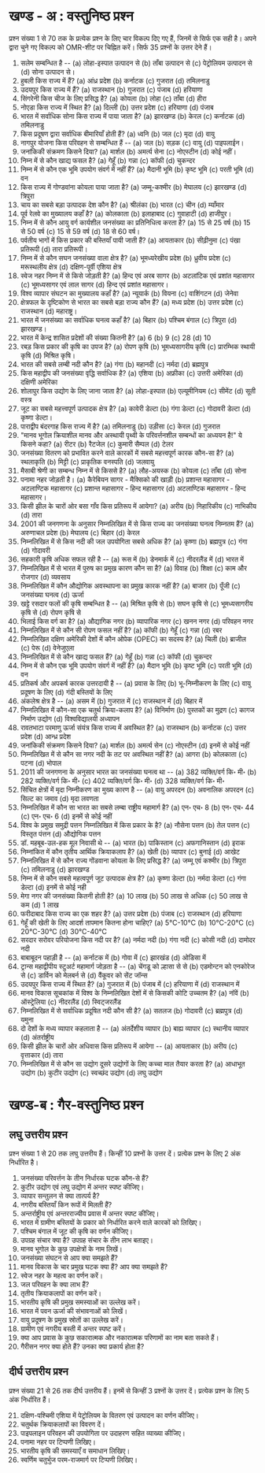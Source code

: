 # खण्ड - अ : वस्तुनिष्ठ प्रश्‍न

प्रश्‍न संख्या 1 से 70 तक के प्रत्येक प्रश्‍न के लिए चार विकल्प दिए गए हैं, जिनमें से सिर्फ एक सही है। अपने द्वारा चुने गए विकल्प को OMR-शीट पर चिह्नित करें। सिर्फ 35 प्रश्‍नों के उत्तर देने हैं।

1. सलेम सम्बन्धित है --
   (a) लोहा-इस्पात उत्पादन से
   (b) ताँबा उत्पादन से
   (c) पेट्रोलियम उत्पादन से
   (d) सोना उत्पादन से।
2. हुबली किस राज्य में हैं?
   (a) आंध्र प्रदेश
   (b) कर्नाटक
   (c) गुजरात
   (d) तमिलनाडु
3. उदयपुर किस राज्य में हैं?
   (a) राजस्थान
   (b) गुजरात
   (c) पंजाब
   (d) हरियाणा
4. सिंगरेनी किस चीज के लिए प्रसिद्ध है?
   (a) कोयला
   (b) लोहा
   (c) ताँबा
   (d) हीरा
5. नोएडा किस राज्य में स्थित है?
   (a) दिल्ली
   (b) उत्तर प्रदेश
   (c) हरियाणा
   (d) पंजाब
6. भारत में सर्वाधिक सोना किस राज्य में पाया जाता है?
   (a) झारखण्ड
   (b) केरल
   (c) कर्नाटक
   (d) तमिलनाडु
7. किस प्रदूषण द्वारा सर्वाधिक बीमारियाँ होती हैं?
   (a) ध्वनि
   (b) जल
   (c) मृदा
   (d) वायु
8. नागपुर योजना किस परिवहन से सम्बन्धित हैं --
   (a) जल
   (b) सड़क
   (c) वायु
   (d) पाइपलाईन।
9. जनांकिकी संक्रमण किसने दिया?
   (a) मार्शल
   (b) अमर्त्य सेना
   (c) नोएस्टीन
   (d) कोई नहीं।
10. निम्न में से कौन खाद्य फसल है?
    (a) गेहूँ
    (b) गन्ना
    (c) कॉफी
    (d) चुकन्दर
11. निम्न में से कौन एक भूमि उपयोग संवर्ग में नहीं हैं?
    (a) मैदानी भूमि
    (b) कृष्ट भूमि
    (c) परती भूमि
    (d) वन
12. किस राज्य में गोण्डवांना कोयला पाया जाता है?
    (a) जम्मू-कश्मीर
    (b) मेघालय
    (c) झारखण्ड
    (d) त्रिपुरा
13. चाय का सबसे बड़ा उत्पादक देश कौन है?
    (a) श्रीलंका
    (b) भारत
    (c) चीन
    (d) म्याँमार
14. पूर्व रेलवे का मुख्यालय कहाँ है?
    (a) कोलकाता
    (b) इलाहाबाद
    (c) गुवाहाटी
    (d) हाजीपुर।
15. निम्न में से कौन आयु वर्ग कार्यशील जनसंख्या का प्रतिनिधित्व करता है?
    (a) 15 से 25 वर्ष
    (b) 15 से 50 वर्ष
    (c) 15 से 59 वर्ष
    (d) 18 से 60 वर्ष।
16. पर्वतीय भागों में किस प्रकार की बस्तियाँ पायी जाती हैं?
    (a) आयताकार
    (b) सीढ़ीनुमा
    (c) पंखा प्रतिरूपी
    (d) तारा प्रतिरूपी।
17. निम्न में से कौन सघन जनसंख्या वाला क्षेत्र है?
    (a) भूमध्यरेखीय प्रदेश
    (b) ध्रुवीय प्रदेश
    (c) मरूस्थलीय क्षेत्र
    (d) दक्षिण-पूर्वी एशिया क्षेत्र
18. स्वेज नहर निम्न में से किसे जोड़ती है?
    (a) हिन्द एवं अरब सागर
    (b) अटलांटिक एवं प्रशांत महासागर
    (c) भूमध्यसागर एवं लाल सागर
    (d) हिन्द एवं प्रशांत महासागर।
19. विश्व व्यापार संघटन का मुख्यालय कहाँ है?
    (a) न्यूयार्क
    (b) वियना
    (c) वाशिंगटन
    (d) जेनेवा
20. क्षेत्रफल के दृष्टिकोण से भारत का सबसे बड़ा राज्य कौन हैं?
    (a) मध्य प्रदेश
    (b) उत्तर प्रदेश
    (c) राजस्थान
    (d) महाराष्ट्र।
21. भारत में जनसंख्या का सर्वाधिक घनत्व कहाँ है?
    (a) बिहार
    (b) पश्चिम बंगाल
    (c) त्रिपुरा
    (d) झारखण्ड।
22. भारत में केन्द्र शासित प्रदेशों की संख्या कितनी है?
    (a) 6
    (b) 9
    (c) 28
    (d) 10
23. रबड़ किस प्रकार की कृषि का उपज है?
    (a) रोपण कृषि
    (b) भूमध्यसागरीय कृषि
    (c) प्रारम्भिक स्थायी कृषि
    (d) मिश्रित कृषि।
24. भारत की सबसे लम्बी नदी कौन है?
    (a) गंगा
    (b) महानदी
    (c) नर्मदा
    (d) ब्रह्मपुत्र
25. किस महाद्वीप की जनसंख्या वृद्धि सर्वाधिक है?
    (a) एशिया
    (b) अफ्रीका
    (c) उत्तरी अमेरिका
    (d) दक्षिणी अमेरिका
26. शोलापुर किस उद्योग के लिए जाना जाता है?
    (a) लोहा-इस्पात
    (b) एल्यूमीनियम
    (c) सीमेंट
    (d) सूती वस्त्र
27. जूट का सबसे महत्त्वपूर्ण उत्पादक क्षेत्र है?
    (a) कावेरी डेल्टा
    (b) गंगा डेल्टा
    (c) गोदावरी डेल्टा
    (d) कृष्णा डेल्टा।
28. पाराद्वीप बंदरगाह किस राज्य में है?
    (a) तमिलनाडु
    (b) उड़ीसा
    (c) केरल
    (d) गुजरात
29. "मानव भूगोल क्रियाशील मानव और अस्थायी पृथ्वी के परिवर्त्तनशील सम्बन्धों का अध्ययन है!" ये किसने कहा?
    (a) रीटर
    (b) रैटजेल
    (c) कुमारी सैम्पल
    (d) टेलर
30. जनसंख्या वितरण को प्रभावित करने वाले कारकों में सबसे महत्त्वपूर्ण कारक कौन-सा है?
    (a) स्थलाकृति
    (b) मिट्टी
    (c) प्राकृतिक वनस्पति
    (d) जलवायु
31. मैसाबी श्रेणी का सम्बन्ध निम्न में से किससे है?
    (a) लौह-अयस्क
    (b) कोयला
    (c) ताँबा
    (d) सोना
32. पनामा नहर जोड़ती है।
    (a) कैरेबियन सागर - मैक्सिको की खाड़ी
    (b) प्रशान्त महासागर - अटलाण्टिक महासागर
    (c) प्रशान्त महासागर - हिन्द महासागर
    (d) अटलाण्टिक महासागर - हिन्द महासागर।
33. किसी झील के चारों ओर बसा गाँव किस प्रतिरूप में आयेगा?
    (a) अरीय
    (b) निहारिकीय
    (c) नाभिकीय
    (d) तारा
34. 2001 की जनगणना के अनुसार निम्नलिखित में से किस राज्य का जनसंख्या घनत्व निम्नतम हैं?
    (a) अरुणाचल प्रदेश
    (b) मेघालय
    (c) बिहार
    (d) केरल
35. निम्नलिखित में से किस नदी की जल उपयोगिता सबसे अधिक है?
    (a) कृष्णा
    (b) ब्रह्मपुत्र
    (c) गंगा
    (d) गोदावरी
36. सहकारी कृषि अधिक सफल रही है --
    (a) रूस में
    (b) डेनमार्क में
    (c) नीदरलैंड में
    (d) भारत में
37. निम्नलिखित में से भारत में पुरुष का प्रमुख कारण कौन सा है?
    (a) विवाह
    (b) शिक्षा
    (c) काम और रोजगार
    (d) व्यवसाय
38. निम्नलिखित में कौन औद्योगिक अवस्थापना का प्रमुख कारक नहीं है?
    (a) बाजार
    (b) पूँजी
    (c) जनसंख्या घनत्व
    (d) ऊर्जा
39. खट्टे रसदार फलों की कृषि सम्बन्धित है --
    (a) मिश्रित कृषि से
    (b) सघन कृषि से
    (c) भूमध्यसागरीय कृषि से
    (d) रोपण कृषि से
40. भिलाई किस वर्ग का है?
    (a) औद्यागिक नगर
    (b) व्यापारिक नगर
    (c) खनन नगर
    (d) परिवहन नगर
41. निम्नलिखित में से कौन सी रोपण फसल नहीं है?
    (a) कॉफी
    (b) गेहूँ
    (c) गन्ना
    (d) रबर
42. निम्नलिखित दक्षिण अमेरिकी देशों में कौन ओपेक (OPEC) का सदस्य है?
    (a) चिली
    (b) ब्राजील
    (c) पेरू
    (d) वेनेजुएला
43. निम्नलिखित में से कौन खाद्य फसल हैं?
    (a) गेहूँ
    (b) गन्ना
    (c) कॉफी
    (d) चुकन्दर
44. निम्न में से कौन एक भूमि उपयोग संवर्ग में नहीं है?
    (a) मैदान भूमि
    (b) कृष्ट भूमि
    (c) परती भूमि
    (d) वन
45. प्रतिकर्ष और अपकर्ष कारक उत्तरदायी है --
    (a) प्रवास के लिए
    (b) भू-निम्नीकरण के लिए
    (c) वायु प्रदूषण के लिए
    (d) गंदी बस्तियों के लिए
46. अंकलेश्र क्षेत्र है --
    (a) असम में
    (b) गुजरात में
    (c) राजस्थान में
    (d) बिहार में
47. निम्नलिखित में कौन-सा एक चतुर्थ क्रिया-कलाप है?
    (a) विनिर्माण
    (b) पुस्तकों का मुद्रण
    (c) कागज निर्माण उद्योग
    (d) विश्वविद्यालयी अध्यापन
48. रावतभाटा परमाणु ऊर्जा संयंत्र किस राज्य में अवस्थित है?
    (a) राजस्थान
    (b) कर्नाटक
    (c) उत्तर प्रदेश
    (d) आन्ध्र प्रदेश
49. जनांकिकी संक्रमण किसने दिया?
    (a) मार्शल
    (b) अमर्त्य सेन
    (c) नोएस्टीन
    (d) इनमें से कोई नहीं
50. निम्नलिखित में से कौन सा नगर नदी के तट पर अवस्थित नहीं है?
    (a) आगरा
    (b) कोलकाता
    (c) पटना
    (d) भोपाल
51. 2011 की जनगणना के अनुसार भारत का जनसंख्या घनत्व था --
    (a) 382 व्यक्ति/वर्ग कि॰ मी॰
    (b) 282 व्यक्ति/वर्ग कि॰ मी॰
    (c) 402 व्यक्ति/वर्ग कि॰ मी॰
    (d) 328 व्यक्ति/वर्ग कि॰ मी॰
52. सिंचित क्षेत्रों में मृदा निम्नीकरण का मुख्य कारण है --
    (a) वायु अपरदन
    (b) अवनालिक अपरदन
    (c) सिल्ट का जमाव
    (d) मृदा लवणता
53. निम्नलिखित में कौन सा भारत का सबसे लम्बा राष्ट्रीय महामार्ग है?
    (a) एन॰ एच॰ 8
    (b) एन॰ एच॰ 44
    (c) एन॰ एच॰ 6
    (d) इनमें से कोई नहीं
54. विश्व के प्रमुख समुद्री पत्तन निम्नलिखित में किस प्रकार के है?
    (a) नौसेना पत्तन
    (b) तेल पत्तन
    (c) विस्तृत पंत्तन
    (d) औद्योगिक पत्तन
55. डॉ. महबूब-उल-हक मूल निवासी थे --
    (a) भारत
    (b) पाकिस्तान
    (c) अफगानिस्तान
    (d) इराक
56. निम्नांकित में कौन तृतीय आर्थिक क्रियाकलाप है?
    (a) खेती
    (b) व्यापार
    (c) बुनाई
    (d) आखेट
57. निम्नलिखित में से कौन राज्य गोंडवाना कोयला के लिए प्रसिद्ध है?
    (a) जम्मू एवं कश्मीर
    (b) त्रिपुरा
    (c) तमिलनाडु
    (d) झारखण्ड
58. निम्न में से कौन सबसे महत्वपूर्ण जूट उत्पादक क्षेत्र है?
    (a) कृष्णा डेल्टा
    (b) नर्मदा डेल्टा
    (c) गंगा डेल्टा
    (d) इनमें से कोई नही
59. मेगा नगर की जनसंख्या कितनी होती है?
    (a) 10 लाख
    (b) 50 लाख से अधिक
    (c) 50 लाख से कम
    (d) 1 लाख
60. फरीदाबाद किस राज्य का एक शहर है?
    (a) उत्तर प्रदेश
    (b) पंजाब
    (c) राजस्थान
    (d) हरियाणा
61. गेहूँ की खेती के लिए आदर्श तापमान कितना होना चाहिए?
    (a) 5°C-10°C
    (b) 10°C-20°C
    (c) 20°C-30°C
    (d) 30°C-40°C
62. सरदार सरोवर परियोजना किस नदी पर है?
    (a) नर्मदा नदी
    (b) गंगा नदी
    (c) कोसी नदी
    (d) दामोदर नदी
63. बाबाबूदन पहाड़ी है --
    (a) कर्नाटक में
    (b) गोवा में
    (c) झारखंड
    (d) ओडिसा में
64. ट्रान्स महाद्वीपीय स्टुअर्ट महामार्ग जोड़ता है --
    (a) चेंगडू को ल्हासा से से
    (b) एडमोन्टन को एनकोरेज से
    (c) डार्विन को मेलबर्न से
    (d) वैंकूवर को सेंट जॉन्स
65. उदयपुर किस राज्य में स्थित है?
    (a) गुजरात में
    (b) पंजाब में
    (c) हरियाणा में
    (d) राजस्थान में
66. मानव विकास सूचकांक में विश्व के निम्नलिखित देशों में से किसकी कोटि उच्चतम है?
    (a) नॉवें
    (b) ऑस्ट्रेलिया
    (c) नीदरलैंड
    (d) स्विट्जरलैंड
67. निम्नलिखित में से सर्वाधिक प्रदूषित नदी कौन सी है?
    (a) सतलज
    (b) गोदावरी
    (c) ब्रह्मपुत्र
    (d) यमुना
68. दो देशों के मध्य व्यापार कहलाता है --
    (a) अंतर्देशीय व्यापार
    (b) बाह्य व्यापार
    (c) स्थानीय व्यापार
    (d) अंतर्राष्ट्रीय
69. किसी झील के चारों ओर अधिवास किस प्रतिरूप में आयेगा --
    (a) आयताकार
    (b) अरीय
    (c) वृत्ताकार
    (d) तारा
70. निम्नलिखित में से कौन सा उद्योग दूसरे उद्योगों के लिए कच्चा माल तैयार करता है?
    (a) आधाभूत उद्योग
    (b) कुटीर उद्योग
    (c) स्वच्छंद उद्योग
    (d) लघु उद्योग

# खण्ड-ब : गैर-वस्तुनिष्ठ प्रश्‍न

## लघु उत्तरीय प्रश्‍न

प्रश्‍न संख्या 1 से 20 तक लघु उत्तरीय हैं। किन्हीं 10 प्रश्‍नों के उत्तर दें। प्रत्येक प्रश्‍न के लिए 2 अंक निर्धारित है।

1. जनसंख्या परिवर्त्तन के तीन निर्धारक घटक कौन-से हैं?
2. कुटीर उद्योग एवं लघु उद्योग में अन्तर स्पष्ट कीजिए।
3. व्यापार सन्तुलन से क्या तात्पर्य है?
4. नगरीय बस्तियाँ किन रूपों में मिलती हैं?
5. अन्तर्राष्ट्रीय एवं अन्तरराज्यीय प्रवास में अन्तर स्पष्ट कीजिए।
6. भारत में ग्रामीण बस्तियों के प्रकार को निर्धारित करने वाले कारकों को लिखिए।
7. पश्चिम बंगाल में जूट की कृषि का वर्णन कीजिए।
8. उपग्रह संचार क्या है? उपग्रह संचार के तीन लाभ बताइए।
9. मानव भूगोल के कुछ उपक्षेत्रों के नाम लिखें।
10. जनसंख्या संघटन से आप क्या समझते हैं?
11. मानव विकास के चार प्रमुख घटक क्या हैं? आप क्या समझते हैं?
12. स्वेज नहर के महत्व का वर्णन करें।
13. जल परिवहन के क्या लाभ हैं?
14. तृतीय क्रियाकलापों का वर्णन करें।
15. भारतीय कृषि की प्रमुख समस्याओं का उल्लेख करें।
16. भारत में पवन ऊर्जा की संभावनाओं को लिखें।
17. वायु प्रदूषण के प्रमुख स्रोतों का उल्लेख करें।
18. ग्रामीण एवं नगरीय बस्ती में अन्तर स्पष्ट करें।
19. क्या आप प्रवास के कुछ सकारात्मक और नकारात्मक परिणामों का नाम बता सकते हैं।
20. गैरीसन नगर क्या होते हैं? उनका क्या प्रकार्य होता है?

## दीर्घ उत्तरीय प्रश्‍न

प्रश्‍न संख्या 21 से 26 तक दीर्घ उत्तरीय हैं। इनमें से किन्हीं 3 प्रश्‍नों के उत्तर दें। प्रत्येक प्रश्‍न के लिए 5 अंक निर्धारित हैं।

21. दक्षिण-पश्चिमी एशिया में पेट्रोलियम के वितरण एवं उत्पादन का वर्णन कीजिए।
22. चतुर्थक क्रियाकलापों का विवरण दें।
23. पाइपलाइन परिवहन की उपयोगिता पर उदाहरण सहित व्याख्या कीजिए।
24. पनामा नहर पर टिप्पणी लिखिए।
25. भारतीय कृषि की समस्याएँ व समाधान लिखिए।
26. स्वर्णिम चतुर्भुज परम-राजमार्ग पर टिप्पणी लिखिए।
